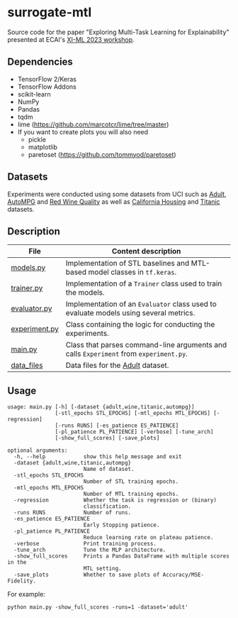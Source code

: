 # surrogate-mtl
Source code for the paper "Exploring Multi-Task Learning for Explainability" presented at ECAI's [XI-ML 2023 workshop](http://www.cslab.cc/xi-ml-2023/).

## Dependencies

- TensorFlow 2/Keras
- TensorFlow Addons
- scikit-learn
- NumPy
- Pandas
- tqdm
- lime (https://github.com/marcotcr/lime/tree/master)
- If you want to create plots you will also need
    - pickle
    - matplotlib
    - paretoset (https://github.com/tommyod/paretoset)

## Datasets 

Experiments were conducted using some datasets from UCI such as [Adult](https://archive.ics.uci.edu/dataset/2/adult), [AutoMPG](https://archive.ics.uci.edu/dataset/9/auto+mpg) and [Red Wine Quality](https://archive.ics.uci.edu/dataset/186/wine+quality) as well as [California Housing](https://www.dcc.fc.up.pt/~ltorgo/Regression/cal_housing.html) and [Titanic](https://www.openml.org/search?type=data&sort=runs&id=40945) datasets.

## Description

| File | Content description |
|---------|-----------------------------------------------------------------------------------------------------------------------------------------------------------------------------|
| [models.py](models.py)    | Implementation of STL baselines and MTL-based model classes in `tf.keras`. |
| [trainer.py](trainer.py) | Implementation of a `Trainer` class used to train the models. |
| [evaluator.py](evaluator.py)   | Implementation of an `Evaluator` class used to evaluate models using several metrics. |
| [experiment.py](experiment.py) | Class containing the logic for conducting the experiments. |
| [main.py](main.py) | Class that parses command-line arguments and calls `Experiment` from `experiment.py`. |
| [data_files](data_files/)    | Data files for the [Adult](https://archive.ics.uci.edu/dataset/2/adult) dataset.

## Usage

```
usage: main.py [-h] [-dataset {adult,wine,titanic,autompg}]
               [-stl_epochs STL_EPOCHS] [-mtl_epochs MTL_EPOCHS] [-regression]
               [-runs RUNS] [-es_patience ES_PATIENCE]
               [-pl_patience PL_PATIENCE] [-verbose] [-tune_arch]
               [-show_full_scores] [-save_plots]

optional arguments:
  -h, --help            show this help message and exit
  -dataset {adult,wine,titanic,autompg}
                        Name of dataset.
  -stl_epochs STL_EPOCHS
                        Number of STL training epochs.
  -mtl_epochs MTL_EPOCHS
                        Number of MTL training epochs.
  -regression           Whether the task is regression or (binary)
                        classification.
  -runs RUNS            Number of runs.
  -es_patience ES_PATIENCE
                        Early Stopping patience.
  -pl_patience PL_PATIENCE
                        Reduce learning rate on plateau patience.
  -verbose              Print training process.
  -tune_arch            Tune the MLP architecture.
  -show_full_scores     Prints a Pandas DataFrame with multiple scores in the
                        MTL setting.
  -save_plots           Whether to save plots of Accuracy/MSE-Fidelity.
```

For example: 
```
python main.py -show_full_scores -runs=1 -dataset='adult'
```


